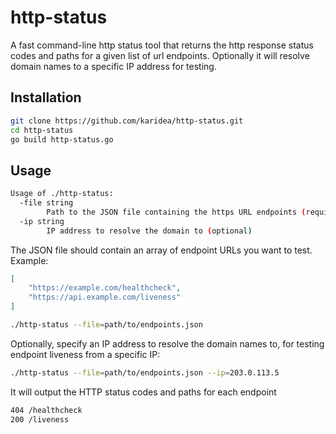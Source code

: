# http-status

A fast command-line http status tool that returns the http response status codes and paths for a given list of url endpoints. Optionally it will resolve domain names to a specific IP address for testing.

## Installation

   ```bash
   git clone https://github.com/karidea/http-status.git
   cd http-status
   go build http-status.go
   ```

## Usage

``` bash
Usage of ./http-status:
  -file string
        Path to the JSON file containing the https URL endpoints (required)
  -ip string
        IP address to resolve the domain to (optional)
```

The JSON file should contain an array of endpoint URLs you want to test. Example:

```json
[
    "https://example.com/healthcheck",
    "https://api.example.com/liveness"
]
```


```bash
./http-status --file=path/to/endpoints.json
```

Optionally, specify an IP address to resolve the domain names to, for testing endpoint liveness from a specific IP:

```bash
./http-status --file=path/to/endpoints.json --ip=203.0.113.5
```

It will output the HTTP status codes and paths for each endpoint

```bash
404 /healthcheck
200 /liveness
```
